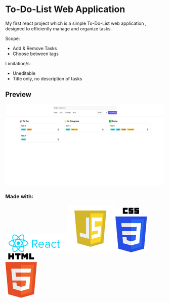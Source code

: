 # To-Do-List Web Application

My first react project which is a simple To-Do-List web application , designed to efficiently manage and organize tasks.

Scope:

- Add & Remove Tasks
- Choose between tags

Limitation/s:

- Uneditable
- Title only, no description of tasks

## Preview

![Image](src/assets/screenshot-1725670979398.png)

### Made with:

<p>
 <img src="src/assets/reactjs_logo_icon_170805.png" alt="React Logo" width="190">
 <img src="src/assets/javascript-logo-javascript-icon-transparent-free-png.webp" alt="" width="150">
 <img src="src/assets/css-logo.png" alt="" width="100">
 <img src="src/assets/html-5-logo-png-transparent.png" alt="" width="100">
</p>

